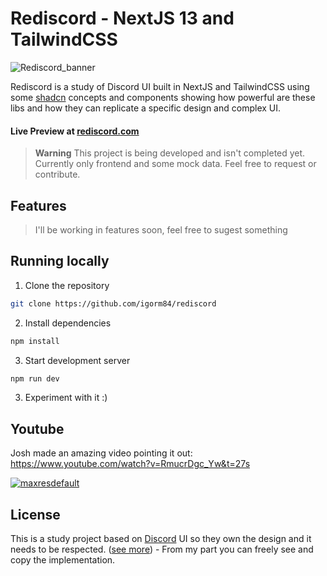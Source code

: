 # Rediscord - NextJS 13 and TailwindCSS
![Rediscord_banner](https://github.com/igorm84/rediscord/assets/16727448/ec5f205f-ec31-4e6b-9126-15df08eab960)

Rediscord is a study of Discord UI built in NextJS and TailwindCSS using some [shadcn](https://ui.shadcn.com/) concepts and components showing how powerful are these libs and how they can replicate a specific design and complex UI.
#### Live Preview at [rediscord.com](https://rediscord.com)

> **Warning**
> This project is being developed and isn't completed yet.
> Currently only frontend and some mock data.
> Feel free to request or contribute.
## Features
> I'll be working in features soon, feel free to sugest something
## Running locally

1. Clone the repository

```bash
git clone https://github.com/igorm84/rediscord
```

2. Install dependencies

```bash
npm install
```

3. Start development server

```bash
npm run dev
```

3. Experiment with it :)
## Youtube
Josh made an amazing video pointing it out: https://www.youtube.com/watch?v=RmucrDgc_Yw&t=27s

[![maxresdefault](https://github.com/igorm84/rediscord/assets/16727448/c350e48b-45e2-4082-b61a-791706df8cc1)](https://www.youtube.com/watch?v=RmucrDgc_Yw&t=27s)

## License
This is a study project based on [Discord](discord.com) UI so they own the design and it needs to be respected. ([see more](discord.com/terms)) - From my part you can freely see and copy the implementation.

